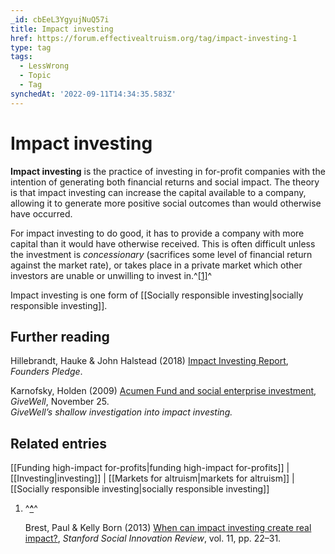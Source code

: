 ```yaml
---
_id: cbEeL3YgyujNuQ57i
title: Impact investing
href: https://forum.effectivealtruism.org/tag/impact-investing-1
type: tag
tags:
  - LessWrong
  - Topic
  - Tag
synchedAt: '2022-09-11T14:34:35.583Z'
---
```

# Impact investing

**Impact investing** is the practice of investing in for-profit companies with the intention of generating both financial returns and social impact. The theory is that impact investing can increase the capital available to a company, allowing it to generate more positive social outcomes than would otherwise have occurred.

For impact investing to do good, it has to provide a company with more capital than it would have otherwise received. This is often difficult unless the investment is *concessionary* (sacrifices some level of financial return against the market rate), or takes place in a private market which other investors are unable or unwilling to invest in.^[\[1\]](#fniqqnzp3p2lo)^

Impact investing is one form of [[Socially responsible investing|socially responsible investing]].

Further reading
---------------

Hillebrandt, Hauke & John Halstead (2018) [Impact Investing Report](https://founderspledge.com/research/fp-impact-investing), *Founders Pledge*.

Karnofsky, Holden (2009) [Acumen Fund and social enterprise investment](http://blog.givewell.org/2009/11/25/acumen-fund-and-social-enterprise-investment/), *GiveWell*, November 25.  
*GiveWell’s shallow investigation into impact investing.*

Related entries
---------------

[[Funding high-impact for-profits|funding high-impact for-profits]] | [[Investing|investing]] | [[Markets for altruism|markets for altruism]] | [[Socially responsible investing|socially responsible investing]]

1.  ^**[^](#fnrefiqqnzp3p2lo)**^
    
    Brest, Paul & Kelly Born (2013) [When can impact investing create real impact?](https://ssir.org/up_for_debate/article/impact_investing), *Stanford Social Innovation Review*, vol. 11, pp. 22–31.